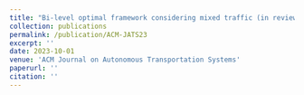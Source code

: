```yaml
---
title: "Bi-level optimal framework considering mixed traffic (in review)"
collection: publications
permalink: /publication/ACM-JATS23
excerpt: ''
date: 2023-10-01
venue: 'ACM Journal on Autonomous Transportation Systems'
paperurl: ''
citation: ''
---
```

